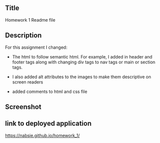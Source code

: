 ## Title
Homework 1 Readme file
## Description
For this assignment I changed:
* The html to follow semantic html. For example, I added in header and footer tags along with changing div tags to nav tags or main or section tags.

* I also added alt attributes to the images to make them descriptive on screen readers

* added comments to html and css file


## Screenshot

## link to deployed application
https://nabsie.github.io/homework_1/